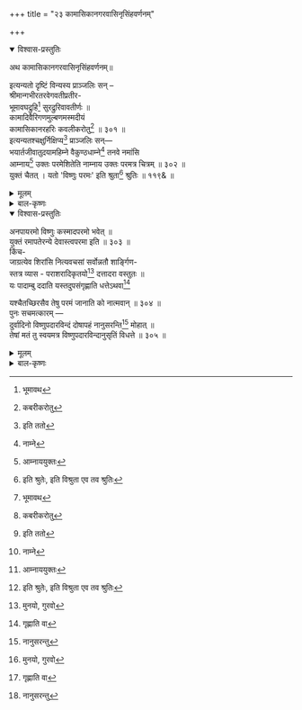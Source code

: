 +++
title = "२३ कामासिकानगरवासिनृसिंहवर्णनम्"

+++

<details open><summary>विश्वास-प्रस्तुतिः</summary>

अथ कामासिकानगरवासिनृसिंहवर्णनम्॥

इत्यन्यतो दृष्टिं विन्यस्य प्राञ्जलिः सन् –   
श्रीमान्गभीरतरवेगवतीप्रतीर-   
भूमावघद्रुहि[^381] सुरद्रुरिवावतीर्णः ॥   
कामादिवैरिगणमुल्बणमस्मदीयं   
कामासिकानरहरिः कवलीकरोतु[^382] ॥ ३०१ ॥   
इत्यन्यतश्चक्षुर्निक्षिप्य[^383] प्राञ्जलिः सन्—   
भयार्तजीवातुदयामहिम्ने वैकुण्ठधाम्ने[^384] तनवे नमांसि   
आम्नाय[^385] उक्तः परमेशितेति नाम्नाय उक्तः परमत्र चित्रम् ॥ ३०२ ॥   
युक्तं चैतत् । यतो 'विष्णुः परमः' इति श्रुता[^386] श्रुतिः ॥ ११९& ॥

[^381]:
     भूमावथ


[^382]:
     कबरीकरोतु


[^383]:
     इति ततो


[^384]:
     नाम्ने


[^385]:
     आम्नाययुक्तः


[^386]:
     इति श्रुतेः, इति विश्रुता एव तव श्रुतिः
</details>

<details><summary>मूलम्</summary>

अथ कामासिकानगरवासिनृसिंहवर्णनम्॥

इत्यन्यतो दृष्टिं विन्यस्य प्राञ्जलिः सन् –   
श्रीमान्गभीरतरवेगवतीप्रतीर-   
भूमावघद्रुहि[^381] सुरद्रुरिवावतीर्णः ॥   
कामादिवैरिगणमुल्बणमस्मदीयं   
कामासिकानरहरिः कवलीकरोतु[^382] ॥ ३०१ ॥   
इत्यन्यतश्चक्षुर्निक्षिप्य[^383] प्राञ्जलिः सन्—   
भयार्तजीवातुदयामहिम्ने वैकुण्ठधाम्ने[^384] तनवे नमांसि   
आम्नाय[^385] उक्तः परमेशितेति नाम्नाय उक्तः परमत्र चित्रम् ॥ ३०२ ॥   
युक्तं चैतत् । यतो 'विष्णुः परमः' इति श्रुता[^386] श्रुतिः ॥ ११९& ॥

[^381]:
     भूमावथ


[^382]:
     कबरीकरोतु


[^383]:
     इति ततो


[^384]:
     नाम्ने


[^385]:
     आम्नाययुक्तः


[^386]:
     इति श्रुतेः, इति विश्रुता एव तव श्रुतिः
</details>

<details><summary>बाल-कृष्णः</summary>

अथ कामासिकावासिनृसिंहवर्णनं सूचयन्नाह कविः - इतीत्यादि । अन्यतः अन्यस्मिन्त्स्थले दृष्टिं विन्यस्य दत्त्वा -

श्रीमानिति । अघेभ्यः पापेभ्यः द्रुह्यति जिघांसतीति अघध्रुक् तस्यां गभीरतरायाः अतिनिम्नायाः वेगवत्या नाम नद्याः प्रतीरभूमौ तटभुवि सुरद्रुः कल्पतरुरिव अवतीर्णः आविर्भूतः, श्रीमान् लक्ष्मीवान् लक्ष्म्या सहित इत्यर्थः । कामासिकानरहरिः कामासिकानगरनिवासी श्रीनरसिंहः, उल्बणं प्रवृद्धं अस्मदीयं अस्मत्संबन्धिनं कामः आदिः प्रमुखो येषु ते ये वैरिणः क्रोध-लोभादयः शत्रवः तेषां गणं समुदायं कवलीकरोतु ॥ ३०१ ॥

भयार्तेति । भयेन संसार-भीत्या आर्तानां पीडितानां जीवातुर्जीवनौषधरूपः दयाया महिमा यस्य तस्मै, वैकुण्ठधाम्ने वैकुण्ठनिवासिने इत्यर्थः । नमांसि नमस्कारान् तनवै करोमि । तनोतेरुभयपदिनः आत्मनेपदे लोडुत्तमैकवचनम् । आम्नाये वेदे यः परमेशिता परमेश्वर इति उक्तः, परं च आम्नाये न उक्तः, इत्यत्रार्थे विरोधाभासरूपे इत्यर्थः । परमत्यन्तं चित्रमाश्चर्यम् । वस्तुतस्तु य आम्नाये परमेशितेति नाम्ना उक्तः कथितस्तस्मै वैकुण्ठधाम्ने इत्यन्वयेन च तत्परिहारः ॥ ३०२ ॥

युक्तमिति । एतत् परमेश्वर इति श्रुतिकथनरूपं युक्तं योग्यमेव । यतो यस्मात् 'विष्णुः परमःउत्तमः”इत्यर्थिका प्रत्यक्षं श्रुतिः श्रुता आकर्णिता । अस्माभिरिति शेषः ॥ ११९& ॥
</details>

<details open><summary>विश्वास-प्रस्तुतिः</summary>

अनपायरमो विष्णुः कस्मादपरमो भवेत् ॥   
युक्तं रमापतेरन्ये देवास्त्वपरमा इति ॥ ३०३ ॥   
किंच-   
जाग्रत्येव शिरांसि नित्यवचसां सर्वोन्नतौ शार्ङ्गिण-   
स्तत्र व्यास - पराशरादिकृतयो[^387] दत्तादरा वस्तुतः ॥   
यः पादाम्बु ददाति यस्तदुपसंगृह्णाति धत्तेऽथवा[^388]

[^387]:
     मुनयो, गुरवो


 यश्चैतच्छिरसैव तेषु परमं जानाति को नात्मवान् ॥ ३०४ ॥   
पुनः सचमत्कारम् —   
दुर्वादिनो विष्णुपदारविन्दं दोषापहं नानुसरन्ति[^389] मोहात् ॥   
तेषां मतं तु स्वयमत्र विष्णुपदारविन्दानुसृतिं विधत्ते ॥ ३०५ ॥

[^388]:
     गृह्णाति वा


[^389]:
     नानुसरन्तु
</details>

<details><summary>मूलम्</summary>

अनपायरमो विष्णुः कस्मादपरमो भवेत् ॥   
युक्तं रमापतेरन्ये देवास्त्वपरमा इति ॥ ३०३ ॥   
किंच-   
जाग्रत्येव शिरांसि नित्यवचसां सर्वोन्नतौ शार्ङ्गिण-   
स्तत्र व्यास - पराशरादिकृतयो[^387] दत्तादरा वस्तुतः ॥   
यः पादाम्बु ददाति यस्तदुपसंगृह्णाति धत्तेऽथवा[^388]

[^387]:
     मुनयो, गुरवो


 यश्चैतच्छिरसैव तेषु परमं जानाति को नात्मवान् ॥ ३०४ ॥   
पुनः सचमत्कारम् —   
दुर्वादिनो विष्णुपदारविन्दं दोषापहं नानुसरन्ति[^389] मोहात् ॥   
तेषां मतं तु स्वयमत्र विष्णुपदारविन्दानुसृतिं विधत्ते ॥ ३०५ ॥

[^388]:
     गृह्णाति वा


[^389]:
     नानुसरन्तु
</details>

<details><summary>बाल-कृष्णः</summary>

एतदेव सोपपत्तिकमाह-अनपायेति । यतः न विद्यते अपायो वियोगों यस्यास्तथाभूता सततमाश्लिष्टेत्यर्थः । रमा लक्ष्मीर्यस्य सः विष्णुः, अपगता वियुक्ता रमा यस्मात् तथाभूतः अपकृष्टरूपश्च कस्माद्धेतोर्भवेत् ? लक्ष्म्याः अनपायित्वं " राघवत्वेऽभवत्सीता विष्णोरेषानपायिनी ।" इत्यादिपुराणग्रन्थैः प्रतिपादितम् । तस्मात् रमापतेर्विष्णोरन्ये देवास्तु अपरमा लक्ष्मीरहिताः अपकृष्टाश्च इति युक्तं योग्यमेव ॥ ३०३ ॥

अधुनान्यरीत्या सर्वोत्तमलं प्रपञ्चयति - जाग्रतीति । नित्यवचसां अविनाशिवचनानां, वेदानामित्यर्थः । शिरांसि उपनिषदः शार्ङ्गिणः विष्णोः सर्वोन्नतौ सर्वोत्तमत्वे विषये जाग्रति सततं विभान्त्येव । तत्र उपनिषत्प्रतिपादित एवार्थे व्यासपराशरादीनां ऋषीणां, आदिशब्देन वाल्मीकि - वसिष्ठ - मार्कण्डेयादीनां ग्रहणम् । कृतयः पुराणस्मृत्यादिरूपाः, दत्तादराः उपनिषत्प्रतिपादितं तात्पर्यमेव विस्तरेण वर्णयन्त्य इत्यर्थः । नन्वेतद्यद्यपि वेदादिभिः प्रतिपादितं तथाप्यनुभवमन्तरेण अविश्वसनीयमेवेति चेदाह – वस्तुतः तत्त्वतः अत्रार्थे केवलं वेद-शास्त्रादिरूपमेव न प्रमाणं, किंतु प्रत्यक्षमप्यस्तीत्यर्थः । तदेव दर्शयति — यः विष्णुः पादाम्बु पादोत्पन्नं गङ्गाजलमित्यर्थः । ददाति यश्च ब्रह्मा तत् उपसंगृह्णाति स्वीकरोति, कमण्डलुनेत्यर्थः । अथवाऽथ च यश्च श्रीशंकरः तत् पादाम्बु, शिरसा मस्तकेनैव धत्ते धारयति । तेषु ब्रह्म-विष्णु-शिवेषु मध्ये, परमं श्रेष्ठं आत्मवान् परमात्मज्ञानी को न जानाति ? अपि तु सर्व एव जानातीत्यर्थः ॥ ३०४ ॥

दुर्वादिन इति । दुर्वादिनः केवलं शिवमेव श्रेष्ठं मन्वानाः दोषापहं पापहरं विष्णोः पदारविन्दं चरणकमलं मोहात् वस्तुतस्त्रयाणामप्येकरूपत्वसत्त्वे स्वमताभिमानान्धाः सन्तः “ शिवस्य हृदयं विष्णुर्विष्णोश्च हृदयं शिवः । " इत्यादितत्त्वाज्ञानाद्धेतोः नानुसरन्ति न भजन्ति । तस्मात्तेषां मतं स्वयं स्वत एव अत्र उक्तेर्थे तु विष्णुपदे आकाशे यत् अरविन्दं कमलं कदाप्यसंभवि, तस्यानुसृतिमनुसरणं विधत्ते करोति । यथा तावदाकाशपुष्पं कदाप्यसंभवि तथैतेषां मतं मिथ्यैव भवतीत्यर्थः ।

अत्राप्याकाशे अरविन्दस्य गङ्गाजलरुहस्य आगोपालाङ्गनमाच पण्डितं सर्वसंप्रतिपन्नत्वाद्विष्णोः पदं व्यवसितं निश्चितमिति यावत् । अर्यते गम्यतेऽनेनेत्यरो मार्गः विष्णुनिश्चितसिद्धान्तः तं विन्दन्तीति तद्विन्दाः तेषामनुसृतिं अनुसरणं प्रचारमिति यावत् । इत्यर्थं वदन्ति शैवाः ' इति भावदर्पणकृत् ॥ ३०५ ॥
</details>



